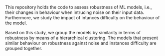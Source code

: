 This repository holds the code to assess robustness of ML models, i.e., their changes in behaviour when intrucing noise on their input data. Furthermore, we study the impact of intances difficulty on the behaviour of the model.

Based on this study, we group the models by similarity in terms of robustness by means of a hierarchical clustering. The models that present similar behaviour on robustness against noise and instances difficulty are grouped together.
